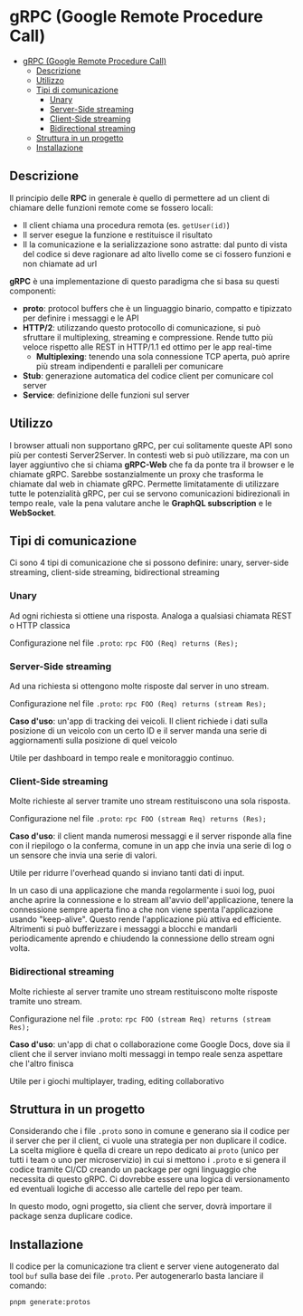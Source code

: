 # gRPC (Google Remote Procedure Call)

- [gRPC (Google Remote Procedure Call)](#grpc-google-remote-procedure-call)
  - [Descrizione](#descrizione)
  - [Utilizzo](#utilizzo)
  - [Tipi di comunicazione](#tipi-di-comunicazione)
    - [Unary](#unary)
    - [Server-Side streaming](#server-side-streaming)
    - [Client-Side streaming](#client-side-streaming)
    - [Bidirectional streaming](#bidirectional-streaming)
  - [Struttura in un progetto](#struttura-in-un-progetto)
  - [Installazione](#installazione)

## Descrizione

Il principio delle **RPC** in generale è quello di permettere ad un client di chiamare delle funzioni remote come se fossero locali:

- Il client chiama una procedura remota (es. `getUser(id)`)
- Il server esegue la funzione e restituisce il risultato
- Il la comunicazione e la serializzazione sono astratte: dal punto di vista del codice si deve ragionare ad alto livello come se ci fossero funzioni e non chiamate ad url

**gRPC** è una implementazione di questo paradigma che si basa su questi componenti:

- **proto**: protocol buffers che è un linguaggio binario, compatto e tipizzato per definire i messaggi e le API
- **HTTP/2**: utilizzando questo protocollo di comunicazione, si può sfruttare il multiplexing, streaming e compressione. Rende tutto più veloce rispetto alle REST in HTTP/1.1 ed ottimo per le app real-time
  - **Multiplexing**: tenendo una sola connessione TCP aperta, può aprire più stream indipendenti e paralleli per comunicare
- **Stub**: generazione automatica del codice client per comunicare col server
- **Service**: definizione delle funzioni sul server

## Utilizzo

I browser attuali non supportano gRPC, per cui solitamente queste API sono più per contesti Server2Server.
In contesti web si può utilizzare, ma con un layer aggiuntivo che si chiama **gRPC-Web** che fa da ponte tra il browser e le chiamate gRPC. Sarebbe sostanzialmente un proxy che trasforma le chiamate dal web in chiamate gRPC. Permette limitatamente di utilizzare tutte le potenzialità gRPC, per cui se servono comunicazioni bidirezionali in tempo reale, vale la pena valutare anche le **GraphQL subscription** e le **WebSocket**.

## Tipi di comunicazione

Ci sono 4 tipi di comunicazione che si possono definire: unary, server-side streaming, client-side streaming, bidirectional streaming

### Unary

Ad ogni richiesta si ottiene una risposta. Analoga a qualsiasi chiamata REST o HTTP classica

Configurazione nel file `.proto`: `rpc FOO (Req) returns (Res);`

### Server-Side streaming

Ad una richiesta si ottengono molte risposte dal server in uno stream.

Configurazione nel file `.proto`: `rpc FOO (Req) returns (stream Res);`

**Caso d'uso**: un'app di tracking dei veicoli. Il client richiede i dati sulla posizione di un veicolo con un certo ID e il server manda una serie di aggiornamenti sulla posizione di quel veicolo

Utile per dashboard in tempo reale e monitoraggio continuo.

### Client-Side streaming

Molte richieste al server tramite uno stream restituiscono una sola risposta.

Configurazione nel file `.proto`: `rpc FOO (stream Req) returns (Res);`

**Caso d'uso**: il client manda numerosi messaggi e il server risponde alla fine con il riepilogo o la conferma, comune in un app che invia una serie di log o un sensore che invia una serie di valori.

Utile per ridurre l'overhead quando si inviano tanti dati di input.

In un caso di una applicazione che manda regolarmente i suoi log, puoi anche aprire la connessione e lo stream all'avvio dell'applicazione, tenere la connessione sempre aperta fino a che non viene spenta l'applicazione usando "keep-alive". Questo rende l'applicazione più attiva ed efficiente. Altrimenti si può bufferizzare i messaggi a blocchi e mandarli periodicamente aprendo e chiudendo la connessione dello stream ogni volta.

### Bidirectional streaming

Molte richieste al server tramite uno stream restituiscono molte risposte tramite uno stream.

Configurazione nel file `.proto`: `rpc FOO (stream Req) returns (stream Res);`

**Caso d'uso**: un'app di chat o collaborazione come Google Docs, dove sia il client che il server inviano molti messaggi in tempo reale senza aspettare che l'altro finisca

Utile per i giochi multiplayer, trading, editing collaborativo

## Struttura in un progetto

Considerando che i file `.proto` sono in comune e generano sia il codice per il server che per il client, ci vuole una strategia per non duplicare il codice. La scelta migliore è quella di creare un repo dedicato ai `proto` (unico per tutti i team o uno per microservizio) in cui si mettono i `.proto` e si genera il codice tramite CI/CD creando un package per ogni linguaggio che necessita di questo gRPC. Ci dovrebbe essere una logica di versionamento ed eventuali logiche di accesso alle cartelle del repo per team.

In questo modo, ogni progetto, sia client che server, dovrà importare il package senza duplicare codice.

## Installazione

Il codice per la comunicazione tra client e server viene autogenerato dal tool `buf` sulla base dei file `.proto`. Per autogenerarlo basta lanciare il comando:

```bash
pnpm generate:protos
```
